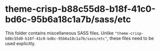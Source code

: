 # theme-crisp-b88c55d8-b18f-41c0-bd6c-95b6a18c1a7b/sass/etc

This folder contains miscellaneous SASS files. Unlike `"theme-crisp-b88c55d8-b18f-41c0-bd6c-95b6a18c1a7b/sass/etc"`, these files
need to be used explicitly.
